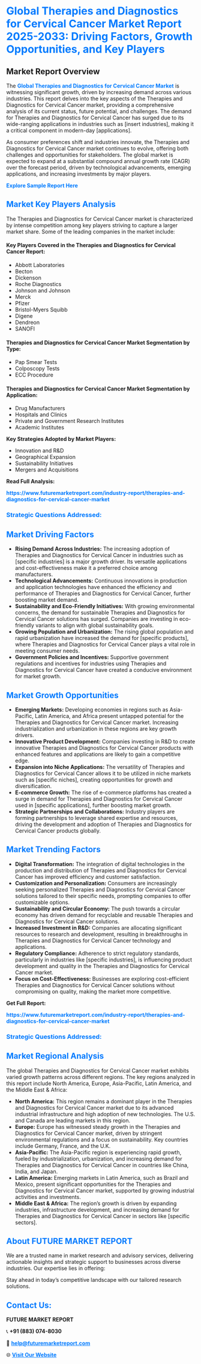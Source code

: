 <h1 style="color: #007BFF;">Global Therapies and Diagnostics for Cervical Cancer Market Report 2025-2033: Driving Factors, Growth Opportunities, and Key Players</h1>

<section id="overview">
<h2>Market Report Overview</h2>
<p>The <a href="https://www.futuremarketreport.com/industry-report/therapies-and-diagnostics-for-cervical-cancer-market" style="color: #007BFF; text-decoration: none;"><strong>Global Therapies and Diagnostics for Cervical Cancer Market</strong></a> is witnessing significant growth, driven by increasing demand across various industries. This report delves into the key aspects of the Therapies and Diagnostics for Cervical Cancer market, providing a comprehensive analysis of its current status, future potential, and challenges. The demand for Therapies and Diagnostics for Cervical Cancer has surged due to its wide-ranging applications in industries such as [insert industries], making it a critical component in modern-day [applications].</p>
<p>As consumer preferences shift and industries innovate, the Therapies and Diagnostics for Cervical Cancer market continues to evolve, offering both challenges and opportunities for stakeholders. The global market is expected to expand at a substantial compound annual growth rate (CAGR) over the forecast period, driven by technological advancements, emerging applications, and increasing investments by major players.</p>
</section>

<section id="overview">
<p><a href="https://www.futuremarketreport.com/request-sample/reportId=60688" style="color: #007BFF; text-decoration: none;"><strong>Explore Sample Report Here</strong></a></p>
</section>

<section id="key-players">
<h2 style="color: #007BFF;">Market Key Players Analysis</h2>
<p>The Therapies and Diagnostics for Cervical Cancer market is characterized by intense competition among key players striving to capture a larger market share. Some of the leading companies in the market include:</p>
<h4>Key Players Covered in the Therapies and Diagnostics for Cervical Cancer Report:</h4>
<ul><li>Abbott Laboratories</li><li>Becton</li><li>Dickenson</li><li>Roche Diagnostics</li><li>Johnson and Johnson</li><li>Merck</li><li>Pfizer</li><li>Bristol-Myers Squibb</li><li>Digene</li><li>Dendreon</li><li>SANOFI</li></ul>
<h4>Therapies and Diagnostics for Cervical Cancer Market Segmentation by Type:</h4>
<ul><li>Pap Smear Tests</li><li>Colposcopy Tests</li><li>ECC Procedure</li></ul>

<h4>Therapies and Diagnostics for Cervical Cancer Market Segmentation by Application:</h4>
<ul><li>Drug Manufacturers</li><li>Hospitals and Clinics</li><li>Private and Government Research Institutes</li><li>Academic Institutes</li></ul>
<p><strong>Key Strategies Adopted by Market Players:</strong></p>
<ul>
<li>Innovation and R&D</li>
<li>Geographical Expansion</li>
<li>Sustainability Initiatives</li>
<li>Mergers and Acquisitions</li>
</ul>
</section>

<section>
<p><strong>Read Full Analysis: </strong></p><a href="https://www.futuremarketreport.com/industry-report/therapies-and-diagnostics-for-cervical-cancer-market" style="color: #007BFF; text-decoration: none;"><strong>https://www.futuremarketreport.com/industry-report/therapies-and-diagnostics-for-cervical-cancer-market</strong></a>
<h3 style="color: #007BFF;">Strategic Questions Addressed:</h3>
</section>

<section id="driving-factors">
<h2 style="color: #007BFF;">Market Driving Factors</h2>
<ul>
<li><strong>Rising Demand Across Industries:</strong> The increasing adoption of Therapies and Diagnostics for Cervical Cancer in industries such as [specific industries] is a major growth driver. Its versatile applications and cost-effectiveness make it a preferred choice among manufacturers.</li>
<li><strong>Technological Advancements:</strong> Continuous innovations in production and application technologies have enhanced the efficiency and performance of Therapies and Diagnostics for Cervical Cancer, further boosting market demand.</li>
<li><strong>Sustainability and Eco-Friendly Initiatives:</strong> With growing environmental concerns, the demand for sustainable Therapies and Diagnostics for Cervical Cancer solutions has surged. Companies are investing in eco-friendly variants to align with global sustainability goals.</li>
<li><strong>Growing Population and Urbanization:</strong> The rising global population and rapid urbanization have increased the demand for [specific products], where Therapies and Diagnostics for Cervical Cancer plays a vital role in meeting consumer needs.</li>
<li><strong>Government Policies and Incentives:</strong> Supportive government regulations and incentives for industries using Therapies and Diagnostics for Cervical Cancer have created a conducive environment for market growth.</li>
</ul>
</section>

<section id="growth-opportunities">
<h2 style="color: #007BFF;">Market Growth Opportunities</h2>
<ul>
<li><strong>Emerging Markets:</strong> Developing economies in regions such as Asia-Pacific, Latin America, and Africa present untapped potential for the Therapies and Diagnostics for Cervical Cancer market. Increasing industrialization and urbanization in these regions are key growth drivers.</li>
<li><strong>Innovative Product Development:</strong> Companies investing in R&D to create innovative Therapies and Diagnostics for Cervical Cancer products with enhanced features and applications are likely to gain a competitive edge.</li>
<li><strong>Expansion into Niche Applications:</strong> The versatility of Therapies and Diagnostics for Cervical Cancer allows it to be utilized in niche markets such as [specific niches], creating opportunities for growth and diversification.</li>
<li><strong>E-commerce Growth:</strong> The rise of e-commerce platforms has created a surge in demand for Therapies and Diagnostics for Cervical Cancer used in [specific applications], further boosting market growth.</li>
<li><strong>Strategic Partnerships and Collaborations:</strong> Industry players are forming partnerships to leverage shared expertise and resources, driving the development and adoption of Therapies and Diagnostics for Cervical Cancer products globally.</li>
</ul>
</section>

<section id="trending-factors">
<h2 style="color: #007BFF;">Market Trending Factors</h2>
<ul>
<li><strong>Digital Transformation:</strong> The integration of digital technologies in the production and distribution of Therapies and Diagnostics for Cervical Cancer has improved efficiency and customer satisfaction.</li>
<li><strong>Customization and Personalization:</strong> Consumers are increasingly seeking personalized Therapies and Diagnostics for Cervical Cancer solutions tailored to their specific needs, prompting companies to offer customizable options.</li>
<li><strong>Sustainability and Circular Economy:</strong> The push towards a circular economy has driven demand for recyclable and reusable Therapies and Diagnostics for Cervical Cancer solutions.</li>
<li><strong>Increased Investment in R&D:</strong> Companies are allocating significant resources to research and development, resulting in breakthroughs in Therapies and Diagnostics for Cervical Cancer technology and applications.</li>
<li><strong>Regulatory Compliance:</strong> Adherence to strict regulatory standards, particularly in industries like [specific industries], is influencing product development and quality in the Therapies and Diagnostics for Cervical Cancer market.</li>
<li><strong>Focus on Cost-Effectiveness:</strong> Businesses are exploring cost-efficient Therapies and Diagnostics for Cervical Cancer solutions without compromising on quality, making the market more competitive.</li>
</ul>
</section>

<section>
<p><strong>Get Full Report: </strong></p><a href="https://www.futuremarketreport.com/industry-report/therapies-and-diagnostics-for-cervical-cancer-market" style="color: #007BFF; text-decoration: none;"><strong>https://www.futuremarketreport.com/industry-report/therapies-and-diagnostics-for-cervical-cancer-market</strong></a>
<h3 style="color: #007BFF;">Strategic Questions Addressed:</h3>
</section>


<section id="regional-analysis">
<h2 style="color: #007BFF;">Market Regional Analysis</h2>
<p>The global Therapies and Diagnostics for Cervical Cancer market exhibits varied growth patterns across different regions. The key regions analyzed in this report include North America, Europe, Asia-Pacific, Latin America, and the Middle East & Africa:</p>
<ul>
<li><strong>North America:</strong> This region remains a dominant player in the Therapies and Diagnostics for Cervical Cancer market due to its advanced industrial infrastructure and high adoption of new technologies. The U.S. and Canada are leading markets in this region.</li>
<li><strong>Europe:</strong> Europe has witnessed steady growth in the Therapies and Diagnostics for Cervical Cancer market, driven by stringent environmental regulations and a focus on sustainability. Key countries include Germany, France, and the U.K.</li>
<li><strong>Asia-Pacific:</strong> The Asia-Pacific region is experiencing rapid growth, fueled by industrialization, urbanization, and increasing demand for Therapies and Diagnostics for Cervical Cancer in countries like China, India, and Japan.</li>
<li><strong>Latin America:</strong> Emerging markets in Latin America, such as Brazil and Mexico, present significant opportunities for the Therapies and Diagnostics for Cervical Cancer market, supported by growing industrial activities and investments.</li>
<li><strong>Middle East & Africa:</strong> The region’s growth is driven by expanding industries, infrastructure development, and increasing demand for Therapies and Diagnostics for Cervical Cancer in sectors like [specific sectors].</li>
</ul>
</section>

<footer>
<h2 style="color: #007BFF;">About FUTURE MARKET REPORT</h2>
<p>We are a trusted name in market research and advisory services, delivering actionable insights and strategic support to businesses across diverse industries. Our expertise lies in offering:</p>

<p>Stay ahead in today’s competitive landscape with our tailored research solutions.</p>

<h2 style="color: #007BFF;">Contact Us:</h2>
<p><strong>FUTURE MARKET REPORT</strong></p>
<p>📞 <strong>+91 (883) 074-8030</strong></p>
<p>📧 <strong><a href="mailto:help@futuremarketreport.com" style="color: #007BFF;">help@futuremarketreport.com</a></strong></p>
<p>🌐 <strong><a href="https://www.futuremarketreport.com/" style="color: #007BFF;">Visit Our Website</a></strong></p>
</footer>